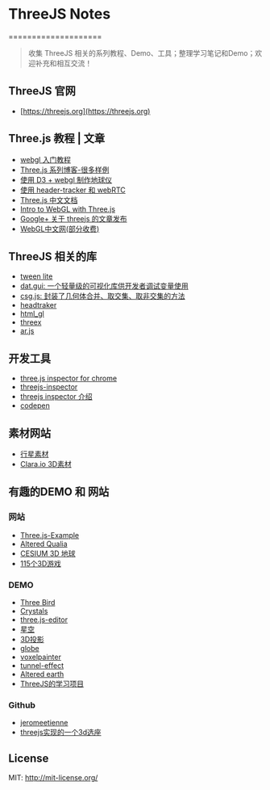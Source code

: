 # ThreeJS Notes
====================
> 收集 ThreeJS 相关的系列教程、Demo、工具；整理学习笔记和Demo；欢迎补充和相互交流！

## ThreeJS 官网
* [https://threejs.org](https://threejs.org)

## Three.js 教程 | 文章
* [webgl 入门教程](https://codepen.io/rachsmith/post/beginning-with-3d-webgl-pt-1-the-scene)
* [Three.js 系列博客-很多样例](http://learningthreejs.com/blog/2015/05/27/learningthree-dot-js-news-stay-tuned-with-creative-3d-demos/)
* [使用 D3 + webgl 制作地球仪](http://www.delimited.io/blog/2015/5/16/interactive-webgl-globes-with-threejs-and-d3)
* [使用 header-tracker 和 webRTC](http://learningthreejs.com/blog/2013/03/12/move-a-cube-with-your-head/)
* [Three.js 中文文档](http://techbrood.com/threejs/docs/)
* [Intro to WebGL with Three.js](http://davidscottlyons.com/threejs/presentations/frontporch14/#slide-0)
* [Google+ 关于 threejs 的文章发布](https://plus.google.com/+ThreejsOrg)
* [WebGL中文网(部分收费)](http://www.hewebgl.com)

## ThreeJS 相关的库
* [tween lite](https://greensock.com/)
* [dat.gui: 一个轻量级的可视化库供开发者调试变量使用](https://github.com/dataarts/dat.gui)
* [csg.js: 封装了几何体合并、取交集、取非交集的方法](http://evanw.github.io/csg.js/docs/)
* [headtraker](https://github.com/auduno/headtrackr)
* [html_gl](https://github.com/PixelsCommander/HTML-GL)
* [threex](http://www.threejsgames.com/extensions/)
* [ar.js](https://github.com/then/promise)

## 开发工具
* [three.js inspector for chrome](https://chrome.google.com/webstore/detail/threejs-inspector/dnhjfclbfhcbcdfpjaeacomhbdfjbebi)
* [threejs-inspector](https://github.com/jeromeetienne/threejs-inspector)
* [threejs inspector 介绍](http://learningthreejs.com/blog/2015/08/13/three-dot-js-inspector-in-chrome-devtools-v1-dot-2-5-released/)
* [codepen](https://codepen.io/)

## 素材网站
* [行星素材](http://planetpixelemporium.com/earth.html)
* [Clara.io 3D素材](https://clara.io/library)


## 有趣的DEMO 和 网站
### 网站
* [Three.js-Example](https://threejs.org/examples/#webgl_geometry_text)
* [Altered Qualia](http://alteredqualia.com/)
* [CESIUM 3D 地球](http://cesiumjs.org/index.html)
* [115个3D游戏](https://www.jocly.com/)

### DEMO
* [Three Bird](http://codepen.io/Yakudoo/pen/LVyJXw?editors=0010)
* [Crystals](http://codepen.io/aglosson/pen/rVyRGm?editors=0010)
* [three.js-editor](https://threejs.org/editor/)
* [星空](http://charliehoey.com/threejs-demos/our-galactic-neighborhood.html)
* [3D投影](https://threejs.org/examples/#webgl_materials_cubemap)
* [globe](https://www.chromeexperiments.com/globe)
* [voxelpainter](https://threejs.org/examples/webgl_interactive_voxelpainter.html)
* [tunnel-effect](http://learningthreejs.com/blog/2012/01/11/tunnel-effect/)
* [Altered earth](http://alteredqualia.com/xg/examples/earth_bathymetry.html)
* [ThreeJS的学习项目](https://github.com/alex2wong/ThreejsDemo)

### Github
* [jeromeetienne](https://github.com/jeromeetienne/)
* [threejs实现的一个3d选座](https://github.com/shen1992/room-threejs)

License
---------------------
MIT: http://mit-license.org/